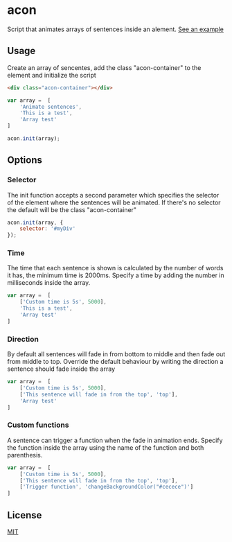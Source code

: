 # acon

Script that animates arrays of sentences inside an alement.
[See an example](https://codepen.io/sedran/pen/aQPbwz)

## Usage

Create an array of sencentes, add the class "acon-container" to the element and initialize the script

```html
<div class="acon-container"></div>
```

```javascript
var array =  [
    'Animate sentences',
    'This is a test',
    'Array test'
]

acon.init(array);
```

## Options

### Selector
The init function accepts a second parameter which specifies the selector of the element where the sentences will be animated.
If there's no selector the default will be the class "acon-container"
```javascript
acon.init(array, {
    selector: '#myDiv'
});
```
### Time
The time that each sentence is shown is calculated by the number of words it has, the minimum time is 2000ms.
Specify a time by adding the number in milliseconds inside the array.

```javascript
var array =  [
    ['Custom time is 5s', 5000],
    'This is a test',
    'Array test'
]
```
### Direction
By default all sentences will fade in from bottom to middle and then fade out from middle to top. 
Override the default behaviour by writing the direction a sentence should fade inside the array

```javascript
var array =  [
    ['Custom time is 5s', 5000],
    ['This sentence will fade in from the top', 'top'],
    'Array test'
]
```

### Custom functions
A sentence can trigger a function when the fade in animation ends. Specify the function inside the array using the name of the
function and both parenthesis.
```javascript
var array =  [
    ['Custom time is 5s', 5000],
    ['This sentence will fade in from the top', 'top'],
    ['Trigger function', 'changeBackgroundColor("#cecece")']
]
```

## License
[MIT](https://choosealicense.com/licenses/mit/)
